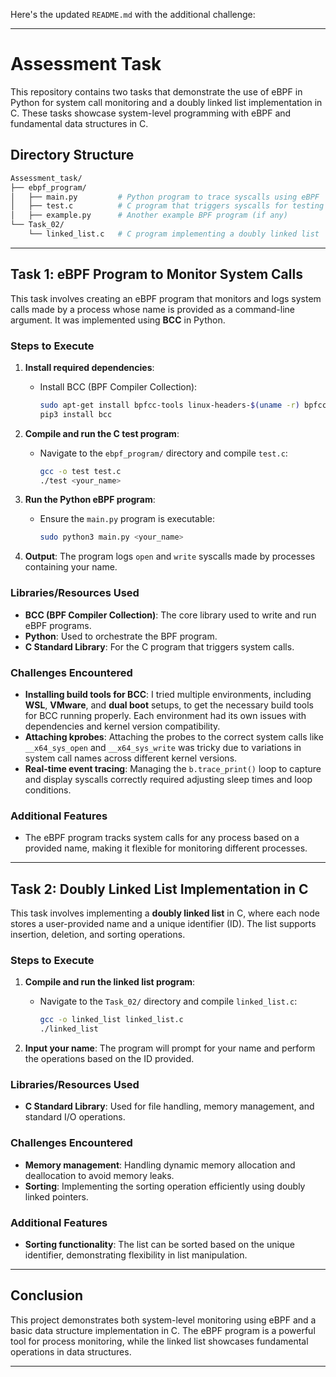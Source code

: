 Here's the updated `README.md` with the additional challenge:

---

# Assessment Task

This repository contains two tasks that demonstrate the use of eBPF in Python for system call monitoring and a doubly linked list implementation in C. These tasks showcase system-level programming with eBPF and fundamental data structures in C.

## Directory Structure

```bash
Assessment_task/
├── ebpf_program/
│   ├── main.py         # Python program to trace syscalls using eBPF
│   ├── test.c          # C program that triggers syscalls for testing
│   ├── example.py      # Another example BPF program (if any)
└── Task_02/
    └── linked_list.c   # C program implementing a doubly linked list
```

---

## Task 1: eBPF Program to Monitor System Calls

This task involves creating an eBPF program that monitors and logs system calls made by a process whose name is provided as a command-line argument. It was implemented using **BCC** in Python.

### Steps to Execute

1. **Install required dependencies**:
   - Install BCC (BPF Compiler Collection):
     ```bash
     sudo apt-get install bpfcc-tools linux-headers-$(uname -r) bpfcc-dev
     pip3 install bcc
     ```

2. **Compile and run the C test program**:
   - Navigate to the `ebpf_program/` directory and compile `test.c`:
     ```bash
     gcc -o test test.c
     ./test <your_name>
     ```

3. **Run the Python eBPF program**:
   - Ensure the `main.py` program is executable:
     ```bash
     sudo python3 main.py <your_name>
     ```

4. **Output**: The program logs `open` and `write` syscalls made by processes containing your name.

### Libraries/Resources Used

- **BCC (BPF Compiler Collection)**: The core library used to write and run eBPF programs.
- **Python**: Used to orchestrate the BPF program.
- **C Standard Library**: For the C program that triggers system calls.

### Challenges Encountered

- **Installing build tools for BCC**: I tried multiple environments, including **WSL**, **VMware**, and **dual boot** setups, to get the necessary build tools for BCC running properly. Each environment had its own issues with dependencies and kernel version compatibility.
- **Attaching kprobes**: Attaching the probes to the correct system calls like `__x64_sys_open` and `__x64_sys_write` was tricky due to variations in system call names across different kernel versions.
- **Real-time event tracing**: Managing the `b.trace_print()` loop to capture and display syscalls correctly required adjusting sleep times and loop conditions.

### Additional Features

- The eBPF program tracks system calls for any process based on a provided name, making it flexible for monitoring different processes.

---

## Task 2: Doubly Linked List Implementation in C

This task involves implementing a **doubly linked list** in C, where each node stores a user-provided name and a unique identifier (ID). The list supports insertion, deletion, and sorting operations.

### Steps to Execute

1. **Compile and run the linked list program**:
   - Navigate to the `Task_02/` directory and compile `linked_list.c`:
     ```bash
     gcc -o linked_list linked_list.c
     ./linked_list
     ```

2. **Input your name**: The program will prompt for your name and perform the operations based on the ID provided.

### Libraries/Resources Used

- **C Standard Library**: Used for file handling, memory management, and standard I/O operations.

### Challenges Encountered

- **Memory management**: Handling dynamic memory allocation and deallocation to avoid memory leaks.
- **Sorting**: Implementing the sorting operation efficiently using doubly linked pointers.

### Additional Features

- **Sorting functionality**: The list can be sorted based on the unique identifier, demonstrating flexibility in list manipulation.

---

## Conclusion

This project demonstrates both system-level monitoring using eBPF and a basic data structure implementation in C. The eBPF program is a powerful tool for process monitoring, while the linked list showcases fundamental operations in data structures.

--- 

